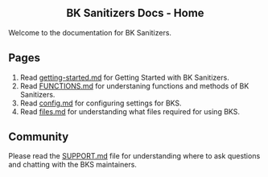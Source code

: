<h2 align="center">BK Sanitizers Docs - Home</h2>

<link rel="stylesheet" href="https://puneetgopinath.github.io/Sanitizers/css/main.css" />

Welcome to the documentation for BK Sanitizers.

## Pages

1. Read [getting-started.md](getting-started.md) for Getting Started with BK Sanitizers.
2. Read [FUNCTIONS.md](FUNCTIONS.md) for understaning functions and methods of BK Sanitizers.
3. Read [config.md](config.md) for configuring settings for BKS.
4. Read [files.md](files.md) for understanding what files required for using BKS.

## Community

Please read the [SUPPORT.md](https://github.com/PuneetGopinath/Sanitizers/blob/main/.github/SUPPORT.md) file for understanding where to ask questions and chatting with the BKS maintainers.

